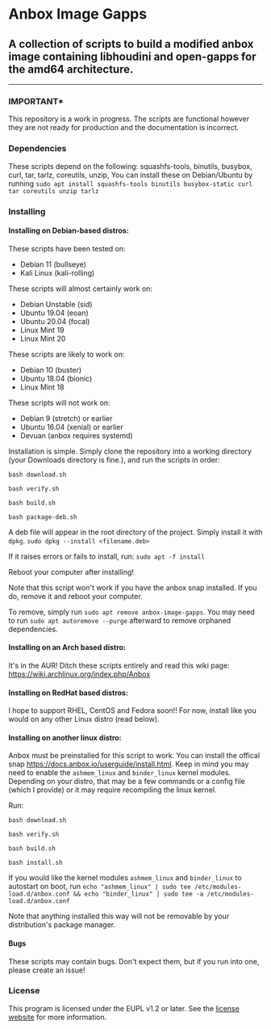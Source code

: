 # Anbox Image Gapps
## A collection of scripts to build a modified anbox image containing libhoudini and open-gapps for the amd64 architecture.
---

### **IMPORTANT***

This repository is a work in progress. The scripts are functional however they are not ready for production and the documentation is incorrect.

### Dependencies

These scripts depend on the following: squashfs-tools, binutils, busybox, curl, tar, tarlz, coreutils, unzip, You can install these on Debian/Ubuntu by running `sudo apt install squashfs-tools binutils busybox-static curl tar coreutils unzip tarlz`

### Installing

#### Installing on Debian-based distros:

These scripts have been tested on:
 - Debian 11 (bullseye)
 - Kali Linux (kali-rolling)

These scripts will almost certainly work on:
 - Debian Unstable (sid)
 - Ubuntu 19.04 (eoan)
 - Ubuntu 20.04 (focal)
 - Linux Mint 19
 - Linux Mint 20

These scripts are likely to work on:
 - Debian 10 (buster)
 - Ubuntu 18.04 (bionic)
 - Linux Mint 18

These scripts will not work on:
 - Debian 9 (stretch) or earlier
 - Ubuntu 16.04 (xenial) or earlier
 - Devuan (anbox requires systemd)

Installation is simple. Simply clone the repository into a working directory (your Downloads directory is fine.), and run the scripts in order:

`bash download.sh`

`bash verify.sh`

`bash build.sh`

`bash package-deb.sh`

A deb file will appear in the root directory of the project. Simply install it with `dpkg`.
`sudo dpkg --install <filename.deb>`

If it raises errors or fails to install, run:
`sudo apt -f install`

Reboot your computer after installing!

Note that this script won't work if you have the anbox snap installed. If you do, remove it and reboot your computer.

To remove, simply run `sudo apt remove anbox-image-gapps`. You may need to run `sudo apt autoremove --purge` afterward to remove orphaned dependencies.

#### Installing on an Arch based distro:

It's in the AUR! Ditch these scripts entirely and read this wiki page: https://wiki.archlinux.org/index.php/Anbox

#### Installing on RedHat based distros:

I hope to support RHEL, CentOS and Fedora soon!! For now, install like you would on any other Linux distro (read below).

#### Installing on another linux distro:

Anbox must be preinstalled for this script to work. You can install the offical snap https://docs.anbox.io/userguide/install.html. Keep in mind you may need to enable the `ashmem_linux` and `binder_linux` kernel modules. Depending on your distro, that may be a few commands or a config file (which I provide) or it may require recompiling the linux kernel.

Run:

`bash download.sh`

`bash verify.sh`

`bash build.sh`

`bash install.sh`

If you would like the kernel modules `ashmem_linux` and `binder_linux` to autostart on boot, run `echo "ashmem_linux" | sudo tee /etc/modules-load.d/anbox.conf && echo "binder_linux" | sudo tee -a /etc/modules-load.d/anbox.conf`

Note that anything installed this way will not be removable by your distribution's package manager.

#### Bugs
These scripts may contain bugs. Don't expect them, but if you run into one, please create an issue!

### License
This program is licensed under the EUPL v1.2 or later. See the [license website](https://www.eupl.eu/) for more information.
